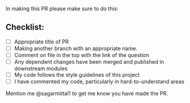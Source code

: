 In making this PR please make sure to do this: 

## Checklist:

- [ ] Appropriate title of PR
- [ ] Making another branch with an appropriate name.
- [ ] Comment on file in the top with the link of the question
- [ ] Any dependent changes have been merged and published in downstream modules
- [ ] My code follows the style guidelines of this project
- [ ] I have commented my code, particularly in hard-to-understand areas

Mention me @sagarmittal1 to get me know you have made the PR.
